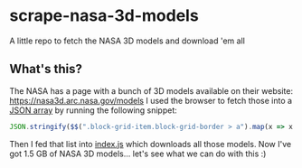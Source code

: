 # scrape-nasa-3d-models
A little repo to fetch the NASA 3D models and download 'em all

## What's this?

The NASA has a page with a bunch of 3D models available on their website: https://nasa3d.arc.nasa.gov/models
I used the browser to fetch those into a [JSON array](model-urls.json) by running the following snippet:

```javascript
JSON.stringify($$(".block-grid-item.block-grid-border > a").map(x => x.href))
```

Then I fed that list into [index.js](index.js) which downloads all those models.
Now I've got 1.5 GB of NASA 3D models... let's see what we can do with this :)
